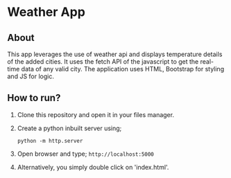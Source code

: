 # Weather App 

## About

This app leverages the use of weather api and displays temperature details of the added cities. It uses the fetch API of the javascript to get the real-time data of any valid city. The application uses HTML, Bootstrap for styling and JS for logic.

## How to run?

1. Clone this repository and open it in your files manager.
2. Create a python inbuilt server using;

	`python -m http.server`
3. Open browser and type;
	`http://localhost:5000`
	
4. Alternatively, you simply double click on 'index.html'.

